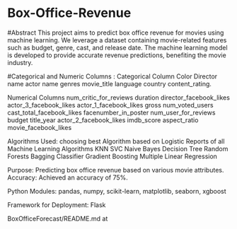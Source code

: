 # Box-Office-Revenue
#Abstract
This project aims to predict box office revenue for movies using machine learning. We leverage a dataset containing movie-related features such as budget, genre, cast, and release date. The machine learning model is developed to provide accurate revenue predictions, benefiting the movie industry.

#Categorical and Numeric Columns :
Categorical Column
Color Director name actor name genres movie_title language country content_rating.

Numerical Columns
num_critic_for_reviews duration director_facebook_likes actor_3_facebook_likes actor_1_facebook_likes gross num_voted_users cast_total_facebook_likes facenumber_in_poster num_user_for_reviews budget title_year actor_2_facebook_likes imdb_score aspect_ratio movie_facebook_likes

Algorithms Used:
choosing best Algorithm based on Logistic Reports of all Machine Learning Algorithms KNN SVC Naive Bayes Decision Tree Random Forests Bagging Classifier Gradient Boosting Multiple Linear Regression

Purpose: Predicting box office revenue based on various movie attributes. Accuracy: Achieved an accuracy of 75%.

Python Modules:
pandas, numpy, scikit-learn, matplotlib, seaborn, xgboost

Framework for Deployment:
Flask

BoxOfficeForecast/README.md at
